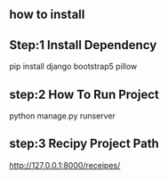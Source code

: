 ## how to install

## Step:1 Install Dependency
pip install django bootstrap5 pillow

## step:2 How To Run Project
python manage.py runserver 

## step:3 Recipy Project Path 
http://127.0.0.1:8000/receipes/
